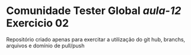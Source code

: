 # Comunidade Tester Global _aula-12_ Exercicio 02
Repositório criado apenas para exercitar a utilização do git hub, branchs, arquivos e domínio de pull/push

